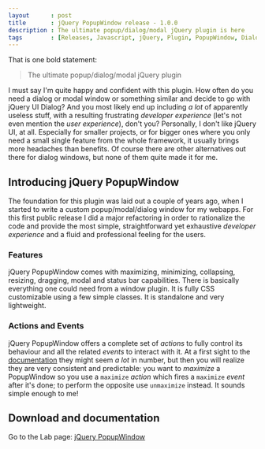 ```yaml
---
layout      : post
title       : jQuery PopupWindow release - 1.0.0
description : The ultimate popup/dialog/modal jQuery plugin is here
tags        : [Releases, Javascript, jQuery, Plugin, PopupWindow, Dialog, Modal, Popup, Window]
---
```


That is one bold statement:

> The ultimate popup/dialog/modal jQuery plugin

I must say I'm quite happy and confident with this plugin. How often do you need a dialog or modal window or something similar and decide to go with jQuery UI Dialog? And you most likely end up including *a lot* of apparently useless stuff, with a resulting frustrating *developer experience* (let's not even mention the *user experience*), don't you?
Personally, I don't like jQuery UI, at all. Especially for smaller projects, or for bigger ones where you only need a small single feature from the whole framework, it usually brings more headaches than benefits.
Of course there are other alternatives out there for dialog windows, but none of them quite made it for me.


## Introducing jQuery PopupWindow
The foundation for this plugin was laid out a couple of years ago, when I started to write a custom popup/modal/dialog window for my webapps.
For this first public release I did a major refactoring in order to rationalize the code and provide the most simple, straightforward yet exhaustive *developer experience* and a fluid and professional feeling for the users.

### Features
jQuery PopupWindow comes with maximizing, minimizing, collapsing, resizing, dragging, modal and status bar capabilities. There is basically everything one could need from a window plugin.
It is fully CSS customizable using a few simple classes. It is standalone and very lightweight.

### Actions and Events
jQuery PopupWindow offers a complete set of *actions* to fully control its behaviour and all the related *events* to interact with it.
At a first sight to the [documentation](/labs/jquery-popup-window/) they might seem *a lot* in number, but then you will realize they are very consistent and predictable: you want to *maximize* a PopupWindow so you use a `maximize` *action* which fires a `maximize` *event* after it's done; to perform the opposite use `unmaximize` instead. It sounds simple enough to me!


## Download and documentation

Go to the Lab page: [jQuery PopupWindow](/labs/jquery-popup-window/)
